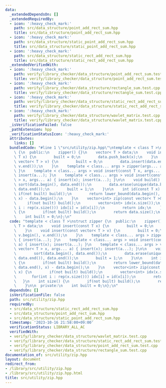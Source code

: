 ```yaml
---
data:
  _extendedDependsOn: []
  _extendedRequiredBy:
  - icon: ':heavy_check_mark:'
    path: src/data_structure/point_add_rect_sum.hpp
    title: src/data_structure/point_add_rect_sum.hpp
  - icon: ':heavy_check_mark:'
    path: src/data_structure/static_point_add_rect_sum.hpp
    title: src/data_structure/static_point_add_rect_sum.hpp
  - icon: ':heavy_check_mark:'
    path: src/data_structure/static_rect_add_rect_sum.hpp
    title: src/data_structure/static_rect_add_rect_sum.hpp
  _extendedVerifiedWith:
  - icon: ':heavy_check_mark:'
    path: verify/library_checker/data_structure/point_add_rect_sum.test.cpp
    title: verify/library_checker/data_structure/point_add_rect_sum.test.cpp
  - icon: ':heavy_check_mark:'
    path: verify/library_checker/data_structure/rectangle_sum.test.cpp
    title: verify/library_checker/data_structure/rectangle_sum.test.cpp
  - icon: ':heavy_check_mark:'
    path: verify/library_checker/data_structure/static_rect_add_rect_sum.test.cpp
    title: verify/library_checker/data_structure/static_rect_add_rect_sum.test.cpp
  - icon: ':heavy_check_mark:'
    path: verify/library_checker/data_structure/wavlet_matrix.test.cpp
    title: verify/library_checker/data_structure/wavlet_matrix.test.cpp
  _isVerificationFailed: false
  _pathExtension: hpp
  _verificationStatusIcon: ':heavy_check_mark:'
  attributes:
    links: []
  bundledCode: "#line 1 \"src/utility/zip.hpp\"\ntemplate < class T >\nstruct zipper\
    \ {\n  public:\n    zipper() {}\n    vector< T > data;\n    void insert(const\
    \ T x) {\n        built = 0;\n        data.push_back(x);\n    }\n    void insert(const\
    \ vector< T > v) {\n        built = 0;\n        data.insert(data.end(), v.begin(),\
    \ v.end());\n    }\n    template < class... args > zipper(args... a) { insert(a...);\
    \ }\n    template < class... args > void insert(const T x, args... a) { insert(x);\
    \ insert(a...); }\n    template < class... args > void insert(const vector< T\
    \ > x, args... a) { insert(x); insert(a...); }\n\n    void build() {\n       \
    \ sort(data.begin(), data.end());\n        data.erase(unique(data.begin(), data.end()),\
    \ data.end());\n        built = 1;\n    }\n\n    int id(const T x) {\n       \
    \ if(not built) build();\n        return lower_bound(data.begin(), data.end(),\
    \ x) - data.begin();\n    }\n    vector<int> zip(const vector< T >& x) {\n   \
    \     if(not built) build();\n        vector<int> idx(x.size());\n        for(int\
    \ i : rep(x.size())) idx[i] = id(x[i]);\n        return idx;\n    }\n    int size()\
    \ {\n        if(not built) build();\n        return data.size();\n    }\n\n  private:\n\
    \    int built = 0;\n};\n"
  code: "template < class T >\nstruct zipper {\n  public:\n    zipper() {}\n    vector<\
    \ T > data;\n    void insert(const T x) {\n        built = 0;\n        data.push_back(x);\n\
    \    }\n    void insert(const vector< T > v) {\n        built = 0;\n        data.insert(data.end(),\
    \ v.begin(), v.end());\n    }\n    template < class... args > zipper(args... a)\
    \ { insert(a...); }\n    template < class... args > void insert(const T x, args...\
    \ a) { insert(x); insert(a...); }\n    template < class... args > void insert(const\
    \ vector< T > x, args... a) { insert(x); insert(a...); }\n\n    void build() {\n\
    \        sort(data.begin(), data.end());\n        data.erase(unique(data.begin(),\
    \ data.end()), data.end());\n        built = 1;\n    }\n\n    int id(const T x)\
    \ {\n        if(not built) build();\n        return lower_bound(data.begin(),\
    \ data.end(), x) - data.begin();\n    }\n    vector<int> zip(const vector< T >&\
    \ x) {\n        if(not built) build();\n        vector<int> idx(x.size());\n \
    \       for(int i : rep(x.size())) idx[i] = id(x[i]);\n        return idx;\n \
    \   }\n    int size() {\n        if(not built) build();\n        return data.size();\n\
    \    }\n\n  private:\n    int built = 0;\n};\n"
  dependsOn: []
  isVerificationFile: false
  path: src/utility/zip.hpp
  requiredBy:
  - src/data_structure/static_rect_add_rect_sum.hpp
  - src/data_structure/point_add_rect_sum.hpp
  - src/data_structure/static_point_add_rect_sum.hpp
  timestamp: '2023-10-16 21:58:00+09:00'
  verificationStatus: LIBRARY_ALL_AC
  verifiedWith:
  - verify/library_checker/data_structure/wavlet_matrix.test.cpp
  - verify/library_checker/data_structure/static_rect_add_rect_sum.test.cpp
  - verify/library_checker/data_structure/point_add_rect_sum.test.cpp
  - verify/library_checker/data_structure/rectangle_sum.test.cpp
documentation_of: src/utility/zip.hpp
layout: document
redirect_from:
- /library/src/utility/zip.hpp
- /library/src/utility/zip.hpp.html
title: src/utility/zip.hpp
---
```

